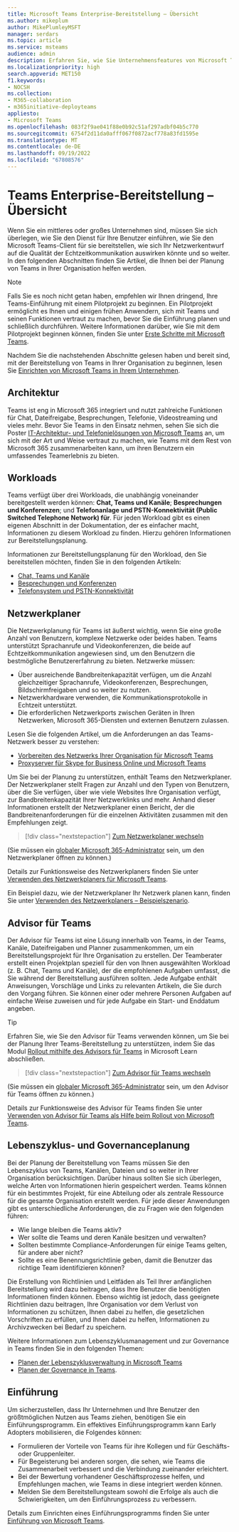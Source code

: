 ```yaml
---
title: Microsoft Teams Enterprise-Bereitstellung – Übersicht
ms.author: mikeplum
author: MikePlumleyMSFT
manager: serdars
ms.topic: article
ms.service: msteams
audience: admin
description: Erfahren Sie, wie Sie Unternehmensfeatures von Microsoft Teams bereitstellen.
ms.localizationpriority: high
search.appverid: MET150
f1.keywords:
- NOCSH
ms.collection:
- M365-collaboration
- m365initiative-deployteams
appliesto:
- Microsoft Teams
ms.openlocfilehash: 083f2f9ae041f88e0b92c51af297adbf04b5c770
ms.sourcegitcommit: 6754f2d11da0afff067f0872acf778a83fd1595e
ms.translationtype: MT
ms.contentlocale: de-DE
ms.lasthandoff: 09/19/2022
ms.locfileid: "67808576"
---
```

# <a name="teams-enterprise-deployment-overview"></a>Teams Enterprise-Bereitstellung – Übersicht

Wenn Sie ein mittleres oder großes Unternehmen sind, müssen Sie sich überlegen, wie Sie den Dienst für Ihre Benutzer einführen, wie Sie den Microsoft Teams-Client für sie bereitstellen, wie sich Ihr Netzwerkentwurf auf die Qualität der Echtzeitkommunikation auswirken könnte und so weiter. In den folgenden Abschnitten finden Sie Artikel, die Ihnen bei der Planung von Teams in Ihrer Organisation helfen werden.

> [!NOTE]
> Falls Sie es noch nicht getan haben, empfehlen wir Ihnen dringend, Ihre Teams-Einführung mit einem Pilotprojekt zu beginnen. Ein Pilotprojekt ermöglicht es Ihnen und einigen frühen Anwendern, sich mit Teams und seinen Funktionen vertraut zu machen, bevor Sie die Einführung planen und schließlich durchführen. Weitere Informationen darüber, wie Sie mit dem Pilotprojekt beginnen können, finden Sie unter [Erste Schritte mit Microsoft Teams](get-started-with-teams-quick-start.md).

Nachdem Sie die nachstehenden Abschnitte gelesen haben und bereit sind, mit der Bereitstellung von Teams in Ihrer Organisation zu beginnen, lesen Sie [Einrichten von Microsoft Teams in Ihrem Unternehmen](deploy-enterprise-setup.md).

## <a name="architecture"></a>Architektur

Teams ist eng in Microsoft 365 integriert und nutzt zahlreiche Funktionen für Chat, Dateifreigabe, Besprechungen, Telefonie, Videostreaming und vieles mehr. Bevor Sie Teams in den Einsatz nehmen, sehen Sie sich die Poster [IT-Architektur- und Telefonielösungen von Microsoft Teams](teams-architecture-solutions-posters.md) an, um sich mit der Art und Weise vertraut zu machen, wie Teams mit dem Rest von Microsoft 365 zusammenarbeiten kann, um ihren Benutzern ein umfassendes Teamerlebnis zu bieten.

## <a name="workloads"></a>Workloads

Teams verfügt über drei Workloads, die unabhängig voneinander bereitgestellt werden können: **Chat, Teams und Kanäle**; **Besprechungen und Konferenzen**; und **Telefonanlage und PSTN-Konnektivität (Public Switched Telephone Network) für**. Für jeden Workload gibt es einen eigenen Abschnitt in der Dokumentation, der es einfacher macht, Informationen zu diesem Workload zu finden. Hierzu gehören Informationen zur Bereitstellungsplanung.

Informationen zur Bereitstellungsplanung für den Workload, den Sie bereitstellen möchten, finden Sie in den folgenden Artikeln:

- [Chat, Teams und Kanäle](deploy-chat-teams-channels-microsoft-teams-landing-page.md)
- [Besprechungen und Konferenzen](deploy-meetings-microsoft-teams-landing-page.md)
- [Telefonsystem und PSTN-Konnektivität](cloud-voice-landing-page.md)

## <a name="network-planner"></a>Netzwerkplaner

Die Netzwerkplanung für Teams ist äußerst wichtig, wenn Sie eine große Anzahl von Benutzern, komplexe Netzwerke oder beides haben. Teams unterstützt Sprachanrufe und Videokonferenzen, die beide auf Echtzeitkommunikation angewiesen sind, um den Benutzern die bestmögliche Benutzererfahrung zu bieten. Netzwerke müssen:

- Über ausreichende Bandbreitenkapazität verfügen, um die Anzahl gleichzeitiger Sprachanrufe, Videokonferenzen, Besprechungen, Bildschirmfreigaben und so weiter zu nutzen.
- Netzwerkhardware verwenden, die Kommunikationsprotokolle in Echtzeit unterstützt.
- Die erforderlichen Netzwerkports zwischen Geräten in Ihren Netzwerken, Microsoft 365-Diensten und externen Benutzern zulassen.

Lesen Sie die folgenden Artikel, um die Anforderungen an das Teams-Netzwerk besser zu verstehen:

- [Vorbereiten des Netzwerks Ihrer Organisation für Microsoft Teams](prepare-network.md)
- [Proxyserver für Skype for Business Online und Microsoft Teams](proxy-servers-for-skype-for-business-online.md)

Um Sie bei der Planung zu unterstützen, enthält Teams den Netzwerkplaner. Der Netzwerkplaner stellt Fragen zur Anzahl und den Typen von Benutzern, über die Sie verfügen, über wie viele Websites Ihre Organisation verfügt, zur Bandbreitenkapazität Ihrer Netzwerklinks und mehr. Anhand dieser Informationen erstellt der Netzwerkplaner einen Bericht, der die Bandbreitenanforderungen für die einzelnen Aktivitäten zusammen mit den Empfehlungen zeigt.

 > [!div class="nextstepaction"]
> [Zum Netzwerkplaner wechseln](https://admin.teams.microsoft.com/networkplanner/organization)

(Sie müssen ein [globaler Microsoft 365-Administrator](/microsoft-365/admin/add-users/about-admin-roles#commonly-used-microsoft-365-admin-center-roles) sein, um den Netzwerkplaner öffnen zu können.)

Details zur Funktionsweise des Netzwerkplaners finden Sie unter [Verwenden des Netzwerkplaners für Microsoft Teams](network-planner.md).

Ein Beispiel dazu, wie der Netzwerkplaner Ihr Netzwerk planen kann, finden Sie unter [Verwenden des Netzwerkplaners – Beispielszenario](tutorial-network-planner-example.yml).

## <a name="teams-advisor"></a>Advisor für Teams

Der Advisor für Teams ist eine Lösung innerhalb von Teams, in der Teams, Kanäle, Dateifreigaben und Planner zusammenkommen, um ein Bereitstellungsprojekt für Ihre Organisation zu erstellen. Der Teamberater erstellt einen Projektplan speziell für den von Ihnen ausgewählten Workload (z. B. Chat, Teams und Kanäle), der die empfohlenen Aufgaben umfasst, die Sie während der Bereitstellung ausführen sollten. Jede Aufgabe enthält Anweisungen, Vorschläge und Links zu relevanten Artikeln, die Sie durch den Vorgang führen. Sie können einer oder mehrere Personen Aufgaben auf einfache Weise zuweisen und für jede Aufgabe ein Start- und Enddatum angeben.

> [!TIP]
> Erfahren Sie, wie Sie den Advisor für Teams verwenden können, um Sie bei der Planung Ihrer Teams-Bereitstellung zu unterstützen, indem Sie das Modul [Rollout mithilfe des Advisors für Teams](/training/modules/m365-teams-rollout-using-advisor/) in Microsoft Learn abschließen.

> [!div class="nextstepaction"]
> [Zum Advisor für Teams wechseln](https://admin.teams.microsoft.com/teams-deployment)

(Sie müssen ein [globaler Microsoft 365-Administrator](/microsoft-365/admin/add-users/about-admin-roles#commonly-used-microsoft-365-admin-center-roles) sein, um den Advisor für Teams öffnen zu können.)

Details zur Funktionsweise des Advisor für Teams finden Sie unter [Verwenden von Advisor für Teams als Hilfe beim Rollout von Microsoft Teams](use-advisor-teams-roll-out.md).

## <a name="lifecycle-and-governance-planning"></a>Lebenszyklus- und Governanceplanung

Bei der Planung der Bereitstellung von Teams müssen Sie den Lebenszyklus von Teams, Kanälen, Dateien und so weiter in Ihrer Organisation berücksichtigen. Darüber hinaus sollten Sie sich überlegen, welche Arten von Informationen hierin gespeichert werden. Teams können für ein bestimmtes Projekt, für eine Abteilung oder als zentrale Ressource für die gesamte Organisation erstellt werden. Für jede dieser Anwendungen gibt es unterschiedliche Anforderungen, die zu Fragen wie den folgenden führen:

- Wie lange bleiben die Teams aktiv?
- Wer sollte die Teams und deren Kanäle besitzen und verwalten?
- Sollten bestimmte Compliance-Anforderungen für einige Teams gelten, für andere aber nicht?
- Sollte es eine Benennungsrichtlinie geben, damit die Benutzer das richtige Team identifizieren können?

Die Erstellung von Richtlinien und Leitfäden als Teil Ihrer anfänglichen Bereitstellung wird dazu beitragen, dass Ihre Benutzer die benötigten Informationen finden können. Ebenso wichtig ist jedoch, dass geeignete Richtlinien dazu beitragen, Ihre Organisation vor dem Verlust von Informationen zu schützen, Ihnen dabei zu helfen, die gesetzlichen Vorschriften zu erfüllen, und Ihnen dabei zu helfen, Informationen zu Archivzwecken bei Bedarf zu speichern.

Weitere Informationen zum Lebenszyklusmanagement und zur Governance in Teams finden Sie in den folgenden Themen:

- [Planen der Lebenszyklusverwaltung in Microsoft Teams](plan-teams-lifecycle.md)
- [Planen der Governance in Teams](plan-teams-governance.md).

## <a name="adoption"></a>Einführung

Um sicherzustellen, dass Ihr Unternehmen und Ihre Benutzer den größtmöglichen Nutzen aus Teams ziehen, benötigen Sie ein Einführungsprogramm. Ein effektives Einführungsprogramm kann Early Adopters mobilisieren, die Folgendes können:

- Formulieren der Vorteile von Teams für ihre Kollegen und für Geschäfts- oder Gruppenleiter.
- Für Begeisterung bei anderen sorgen, die sehen, wie Teams die Zusammenarbeit verbessert und die Verbindung zueinander erleichtert.
- Bei der Bewertung vorhandener Geschäftsprozesse helfen, und Empfehlungen machen, wie Teams in diese integriert werden können.
- Melden Sie dem Bereitstellungsteam sowohl die Erfolge als auch die Schwierigkeiten, um den Einführungsprozess zu verbessern.

Details zum Einrichten eines Einführungsprogramms finden Sie unter [Einführung von Microsoft Teams](adopt-microsoft-teams-landing-page.md).
